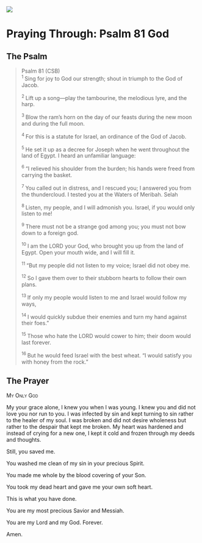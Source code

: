 <img class="intro-right" src="/images/art-paris-psalter.jpg">

# Praying Through: Psalm 81 God

## The Psalm

>Psalm 81 (CSB)  
><sup> 1  </sup>Sing for joy to God our strength; shout in triumph to the God of Jacob.
>
><sup> 2  </sup>Lift up a song—play the tambourine, the melodious lyre, and the harp.
>
><sup> 3  </sup>Blow the ram’s horn on the day of our feasts during the new moon and during the full moon.
>
><sup> 4  </sup>For this is a statute for Israel, an ordinance of the God of Jacob.
>
><sup> 5  </sup>He set it up as a decree for Joseph when he went throughout the land of Egypt. I heard an unfamiliar language:
>
><sup> 6  </sup>“I relieved his shoulder from the burden; his hands were freed from carrying the basket.
>
><sup> 7  </sup>You called out in distress, and I rescued you; I answered you from the thundercloud. I tested you at the Waters of Meribah. Selah
>
><sup> 8  </sup>Listen, my people, and I will admonish you. Israel, if you would only listen to me!
>
><sup> 9  </sup>There must not be a strange god among you; you must not bow down to a foreign god.
>
><sup> 10  </sup>I am the LORD your God, who brought you up from the land of Egypt. Open your mouth wide, and I will fill it.
>
><sup> 11  </sup>“But my people did not listen to my voice; Israel did not obey me.
>
><sup> 12  </sup>So I gave them over to their stubborn hearts to follow their own plans.
>
><sup> 13  </sup>If only my people would listen to me and Israel would follow my ways,
>
><sup> 14  </sup>I would quickly subdue their enemies and turn my hand against their foes.”
>
><sup> 15  </sup>Those who hate the LORD would cower to him; their doom would last forever.
>
><sup> 16  </sup>But he would feed Israel with the best wheat. “I would satisfy you with honey from the rock.”

## The Prayer

<div style="font-variant: small-caps;">
My Only God
</div>

My your grace alone, I knew you when I was young. I knew you and did not love you nor run to you. I was infected by sin and kept turning to sin rather to the healer of my soul. I was broken and did not desire wholeness but rather to the despair that kept me broken. My heart was hardened and instead of crying for a new one, I kept it cold and frozen through my deeds and thoughts.

Still,
  you saved me.

You washed me clean of my sin
  in your precious Spirit.

You made me whole
  by the blood covering of your Son.

You took my dead heart
  and gave me your own soft heart.

This is what you have done.

You are my most precious Savior and Messiah.

You are my Lord and my God. Forever.

Amen.
